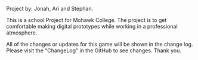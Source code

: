 Project by: Jonah, Ari and Stephan.

This is a school Project for Mohawk College. The project is to get comfortable making digital prototypes while working in a professional atmosphere.

All of the changes or updates for this game will be shown in the change log. Please visit the "ChangeLog" in the GitHub to see changes. Thank you.